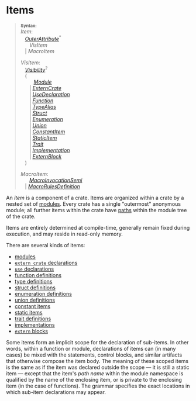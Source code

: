 # Items

> **<sup>Syntax:<sup>**\
> _Item_:\
> &nbsp;&nbsp; [_OuterAttribute_]<sup>\*</sup>\
> &nbsp;&nbsp; &nbsp;&nbsp; _VisItem_\
> &nbsp;&nbsp; | _MacroItem_
>
> _VisItem_:\
> &nbsp;&nbsp; [_Visibility_]<sup>?</sup>\
> &nbsp;&nbsp; (\
> &nbsp;&nbsp; &nbsp;&nbsp; &nbsp;&nbsp;  [_Module_]\
> &nbsp;&nbsp; &nbsp;&nbsp; | [_ExternCrate_]\
> &nbsp;&nbsp; &nbsp;&nbsp; | [_UseDeclaration_]\
> &nbsp;&nbsp; &nbsp;&nbsp; | [_Function_]\
> &nbsp;&nbsp; &nbsp;&nbsp; | [_TypeAlias_]\
> &nbsp;&nbsp; &nbsp;&nbsp; | [_Struct_]\
> &nbsp;&nbsp; &nbsp;&nbsp; | [_Enumeration_]\
> &nbsp;&nbsp; &nbsp;&nbsp; | [_Union_]\
> &nbsp;&nbsp; &nbsp;&nbsp; | [_ConstantItem_]\
> &nbsp;&nbsp; &nbsp;&nbsp; | [_StaticItem_]\
> &nbsp;&nbsp; &nbsp;&nbsp; | [_Trait_]\
> &nbsp;&nbsp; &nbsp;&nbsp; | [_Implementation_]\
> &nbsp;&nbsp; &nbsp;&nbsp; | [_ExternBlock_]\
> &nbsp;&nbsp; )
>
> _MacroItem_:\
> &nbsp;&nbsp; &nbsp;&nbsp; [_MacroInvocationSemi_]\
> &nbsp;&nbsp; | [_MacroRulesDefinition_]


An _item_ is a component of a crate. Items are organized within a crate by a
nested set of [modules]. Every crate has a single "outermost" anonymous module;
all further items within the crate have [paths] within the module tree of the
crate.

Items are entirely determined at compile-time, generally remain fixed during
execution, and may reside in read-only memory.

There are several kinds of items:

* [modules]
* [`extern crate` declarations]
* [`use` declarations]
* [function definitions]
* [type definitions]
* [struct definitions]
* [enumeration definitions]
* [union definitions]
* [constant items]
* [static items]
* [trait definitions]
* [implementations]
* [`extern` blocks]

Some items form an implicit scope for the declaration of sub-items. In other
words, within a function or module, declarations of items can (in many cases)
be mixed with the statements, control blocks, and similar artifacts that
otherwise compose the item body. The meaning of these scoped items is the same
as if the item was declared outside the scope &mdash; it is still a static item
&mdash; except that the item's *path name* within the module namespace is
qualified by the name of the enclosing item, or is private to the enclosing
item (in the case of functions). The grammar specifies the exact locations in
which sub-item declarations may appear.

[_ConstantItem_]: ../items/constant-items.md
[_Enumeration_]: ../items/enumerations.md
[_ExternBlock_]: ../items/external-blocks.md
[_ExternCrate_]: ../items/extern-crates.md
[_Function_]: ../items/functions.md
[_Implementation_]: ../items/implementations.md
[_MacroInvocationSemi_]: ../macros.md#macro-invocation
[_MacroRulesDefinition_]: ../macros-by-example.md
[_Module_]: ../items/modules.md
[_OuterAttribute_]: ../attributes.md
[_StaticItem_]: ../items/static-items.md
[_Struct_]: ../items/structs.md
[_Trait_]: ../items/traits.md
[_TypeAlias_]: ../items/type-aliases.md
[_Union_]: ../items/unions.md
[_UseDeclaration_]: ../items/use-declarations.md
[_Visibility_]: ../visibility-and-privacy.md
[`extern crate` declarations]: ../items/extern-crates.md
[`extern` blocks]: ../items/external-blocks.md
[`use` declarations]: ../items/use-declarations.md
[constant items]: ../items/constant-items.md
[enumeration definitions]: ../items/enumerations.md
[function definitions]: ../items/functions.md
[implementations]: ../items/implementations.md
[modules]: ../items/modules.md
[paths]: ../paths.md
[static items]: ../items/static-items.md
[struct definitions]: ../items/structs.md
[trait definitions]: ../items/traits.md
[type definitions]: ../items/type-aliases.md
[union definitions]: ../items/unions.md
